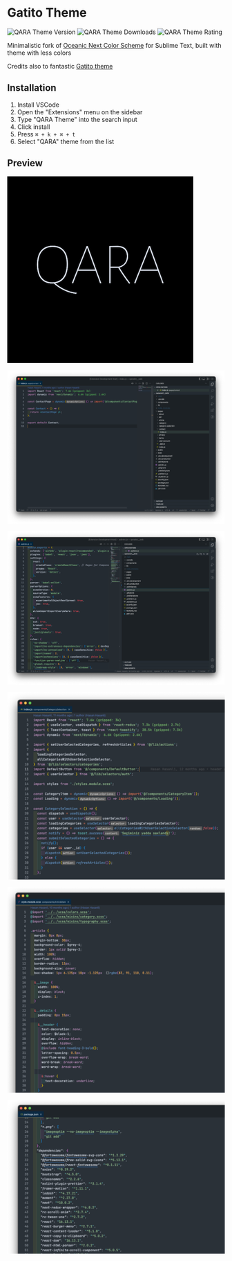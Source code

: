 # Gatito Theme

![QARA Theme Version](https://vsmarketplacebadge.apphb.com/version-short/HasanHasanli.qara.svg) ![QARA Theme Downloads](https://vsmarketplacebadge.apphb.com/installs-short/HasanHasanli.qara.svg) ![QARA Theme Rating](https://vsmarketplacebadge.apphb.com/rating-short/HasanHasanli.qara.svg)

Minimalistic fork of [Oceanic Next Color Scheme](https://github.com/voronianski/oceanic-next-color-scheme) for Sublime Text, built with theme with less colors

Credits also to fantastic [Gatito theme](https://github.com/pawelgrzybek/gatito-theme)

## Installation
1. Install VSCode
1. Open the "Extensions" menu on the sidebar
2. Type "QARA Theme" into the search input
3. Click install
4. Press `⌘ + k + ⌘ + t`
5. Select "QARA" theme from the list

## Preview

![Gatito Theme - Logo](./qara.png)

![Gatito Theme - Main view](images/qara-theme_1.png)

![Gatito Theme - Main view](images/qara-theme_2.png)

![Gatito Theme - Main view](images/qara-theme_3.png)

![Gatito Theme - Main view](images/qara-theme_4.png)

![Gatito Theme - Main view](images/qara-theme_5.png)
